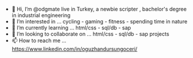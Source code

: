 - 👋 Hi, I’m @odgmate live in Turkey, a newbie scripter , bachelor's degree in industrial engineering
- 👀 I’m interested in ... cycling - gaming - fitness - spending time in nature 
- 🌱 I’m currently learning ... html/css - sql/db - sap
- 💞️ I’m looking to collaborate on ... html/css - sql/db - sap projects
- 📫 How to reach me ... https://www.linkedin.com/in/oguzhandursungoceri/ 

<!---
odgmate/odgmate is a ✨ special ✨ repository because its `README.md` (this file) appears on your GitHub profile.
You can click the Preview link to take a look at your changes.
--->

